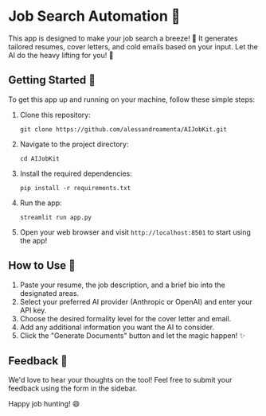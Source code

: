 # Job Search Automation 🚀

This app is designed to make your job search a breeze! 💨 It generates tailored resumes, cover letters, and cold emails based on your input. Let the AI do the heavy lifting for you! 🤖

## Getting Started 🏁

To get this app up and running on your machine, follow these simple steps:

1. Clone this repository:
   ```
   git clone https://github.com/alessandroamenta/AIJobKit.git
   ```

2. Navigate to the project directory:
   ```
   cd AIJobKit
   ```

3. Install the required dependencies:
   ```
   pip install -r requirements.txt
   ```

4. Run the app:
   ```
   streamlit run app.py
   ```

5. Open your web browser and visit `http://localhost:8501` to start using the app!

## How to Use 📝

1. Paste your resume, the job description, and a brief bio into the designated areas.
2. Select your preferred AI provider (Anthropic or OpenAI) and enter your API key.
3. Choose the desired formality level for the cover letter and email.
4. Add any additional information you want the AI to consider.
5. Click the "Generate Documents" button and let the magic happen! ✨

## Feedback 📮

We'd love to hear your thoughts on the tool! Feel free to submit your feedback using the form in the sidebar.

Happy job hunting! 😄